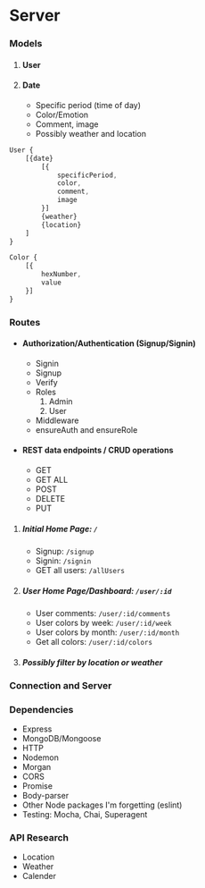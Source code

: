# Server

### Models

1. #### User
2. #### Date
   * Specific period (time of day)
   * Color/Emotion
   * Comment, image
   * Possibly weather and location

```javascript
User {
    [{date}
        [{
            specificPeriod,
            color,
            comment,
            image
        }]
        {weather}
        {location}
    ]
}

Color {
    [{
        hexNumber,
        value
    }]
}
```

### Routes

- #### Authorization/Authentication (Signup/Signin)
  
  * Signin
  * Signup
  * Verify
  * Roles
    1. Admin
    2. User
  * Middleware
  * ensureAuth and ensureRole

- #### REST data endpoints / CRUD operations
  
    * GET
    * GET ALL
    * POST
    * DELETE
    * PUT
  
 1. ##### Initial Home Page: `/` 
    * Signup: `/signup` 
    * Signin: `/signin` 
    * GET all users: `/allUsers` 

 2. ##### User Home Page/Dashboard: `/user/:id`
    * User comments: `/user/:id/comments` 
    * User colors by week: `/user/:id/week` 
    * User colors by month: `/user/:id/month` 
    * Get all colors: `/user/:id/colors` 

  3. ##### Possibly filter by location or weather 

### Connection and Server

### Dependencies

- Express
- MongoDB/Mongoose
- HTTP
- Nodemon
- Morgan
- CORS
- Promise
- Body-parser
- Other Node packages I'm forgetting (eslint)
- Testing: Mocha, Chai, Superagent

### API Research

- Location
- Weather
- Calender

